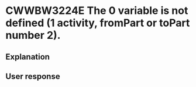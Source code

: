 # CWWBW3224E The 0 variable is not defined (1 activity, fromPart or toPart number 2).

## Explanation

## User response